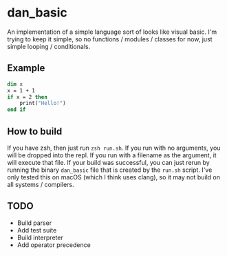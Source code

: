 # dan_basic
An implementation of a simple language sort of looks like visual basic. I'm trying to keep it simple, so no functions / modules / classes for now, just simple looping / conditionals.

## Example
``` vb
dim x
x = 1 + 1
if x = 2 then 
    print("Hello!")
end if 
```

## How to build
If you have zsh, then just run `zsh run.sh`. If you run with no arguments, you will be dropped into the repl. If you run with a filename as the argument, it will execute that file. If your build was successful, you can just rerun by running the binary `dan_basic` file that is created by the `run.sh` script. I've only tested this on macOS (which I think uses clang), so it may not build on all systems / compilers.

## TODO
- Build parser
- Add test suite
- Build interpreter
- Add operator precedence
